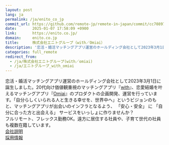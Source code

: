```yaml
---
layout: post
lang: ja
permalink: /ja/enito_co_jp
commit_url: https://github.com/remote-jp/remote-in-japan/commit/cc708979d611726729730286db8f5bcb53a1aad8
date:       2025-01-07 17:58:09 +0900
link:       https://enito.co.jp/
domain:     enito.co.jp
title:      株式会社エニトグループ（with／Omiai）
description: '恋活・婚活マッチングアプリ運営のホールディング会社として2023年3月1日に誕生しました。20代向け価値観重視のマッチングアプリ『with』、恋愛結婚を叶えるマッチングアプリ『Omiai』のプロダクトの企画開発、運営を行っています。「自分らしくいられる人と生きる幸せを、世界中へ」というビジョンのもと、マッチングアプリが出会いのインフラとなるよう、 「安心・安全」 に 「自分に合った方と出会える」 サービスをいっしょに作りませんか？  フルリモート、フレックス勤務OK。遠方に居住する社員や、子育て世代の社員も複数在籍しています。   会社説明   採用情報'
categories: full_remote
redirect_from:
  - /ja/株式会社エニトグループ(with／omiai)
  - /ja/エニトグループ_with_omiai
---
```


<p>恋活・婚活マッチングアプリ運営のホールディング会社として2023年3月1日に誕生しました。20代向け価値観重視のマッチングアプリ『<a href="https://with.is/welcome">with</a>』、恋愛結婚を叶えるマッチングアプリ『<a href="https://fb.omiai-jp.com/">Omiai</a>』のプロダクトの企画開発、運営を行っています。「自分らしくいられる人と生きる幸せを、世界中へ」というビジョンのもと、マッチングアプリが出会いのインフラとなるよう、 「安心・安全」 に 「自分に合った方と出会える」 サービスをいっしょに作りませんか？<br /> フルリモート、フレックス勤務OK。遠方に居住する社員や、子育て世代の社員も複数在籍しています。 <br /> <a href="https://speakerdeck.com/enito/enito-with-omiai-company-info">会社説明</a> <br /> <a href="https://hrmos.co/pages/enito/jobs">採用情報</a></p>
